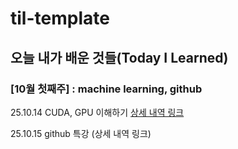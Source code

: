 # til-template

## 오늘 내가 배운 것들(Today I Learned)

### [10월 첫째주] : machine learning, github

25.10.14 CUDA, GPU 이해하기 [상세 내역 링크](https://velog.io/@min_tech/CUDA)

25.10.15 github 특강 (상세 내역 링크)





